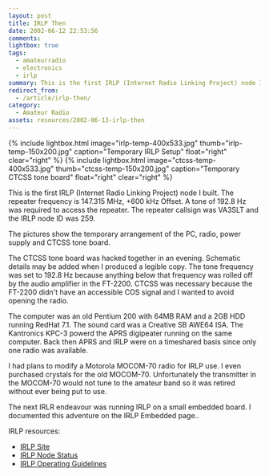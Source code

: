 ```yaml
---
layout: post
title: IRLP Then
date: 2002-06-12 22:53:56
comments: 
lightbox: true
tags:
  - amateurradio
  - electronics
  - irlp
summary: This is the first IRLP (Internet Radio Linking Project) node I built.  The repeater frequency is 147.315 MHz, +600 kHz Offset. A tone of 192.8 Hz was required to access the repeater. The repeater callsign was VA3SLT and the IRLP node ID was 259.
redirect_from:
  - /article/irlp-then/
category:
  - Amateur Radio
assets: resources/2002-06-13-irlp-then
---
```


{% include lightbox.html image="irlp-temp-400x533.jpg" thumb="irlp-temp-150x200.jpg" caption="Temporary IRLP Setup"  float="right" clear="right" %}
{% include lightbox.html image="ctcss-temp-400x533.jpg" thumb="ctcss-temp-150x200.jpg" caption="Temporary CTCSS tone board"  float="right" clear="right" %}

This is the first IRLP (Internet Radio Linking Project) node I built.  The repeater frequency is 147.315 MHz, +600 kHz Offset. A tone of 192.8 Hz was required to access the repeater. The repeater callsign was VA3SLT and the IRLP node ID was 259.

The pictures show the temporary arrangement of the PC, radio, power supply and CTCSS tone board.

The CTCSS tone board was hacked together in an evening. Schematic details may be added when I produced a legible copy. The tone frequency was set to 192.8 Hz because anything below that frequency was rolled off by the audio amplifier in the FT-2200. CTCSS was necessary because the FT-2200 didn't have an accessible COS signal and I wanted to avoid opening the radio.

The computer was an old Pentium 200 with 64MB RAM and a 2GB HDD running RedHat 7.1. The sound card was a Creative SB AWE64 ISA. The Kantronics KPC-3 powerd the APRS digipeater running on the same computer. Back then APRS and IRLP were on a timeshared basis since only one radio was available.

I had plans to modify a Motorola MOCOM-70 radio for IRLP use. I even purchased crystals for the old MOCOM-70. Unfortunately the transmitter in the MOCOM-70 would not tune to the amateur band so it was retired without ever being put to use.

The next IRLR endeavour was running IRLP on a small embedded board. I documented this adventure on the IRLP Embedded  page..

IRLP resources:

* [IRLP Site](http://www.irlp.net)
* [IRLP Node Status](http://status.irlp.net)
* [IRLP Operating Guidelines](http://www.irlp.net/guidelines.html)
